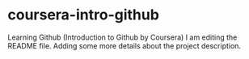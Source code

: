 # coursera-intro-github
Learning Github (Introduction to Github by Coursera)
I am editing the README file. Adding some more details about the project description.
